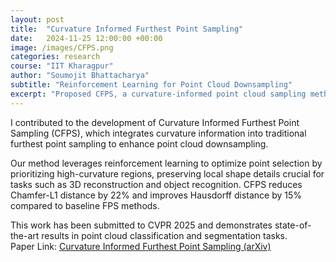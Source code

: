 ```yaml
---
layout: post
title:  "Curvature Informed Furthest Point Sampling"
date:   2024-11-25 12:00:00 +00:00
image: /images/CFPS.png
categories: research
course: "IIT Kharagpur"
author: "Soumojit Bhattacharya"
subtitle: "Reinforcement Learning for Point Cloud Downsampling"
excerpt: "Proposed CFPS, a curvature-informed point cloud sampling method using reinforcement learning to optimize point selection. Paper under review <a href='https://arxiv.org/html/2411.16995v1' target='_blank'>arXiv</a> "
---
```

I contributed to the development of Curvature Informed Furthest Point Sampling (CFPS), which integrates curvature information into traditional furthest point sampling to enhance point cloud downsampling.  

Our method leverages reinforcement learning to optimize point selection by prioritizing high-curvature regions, preserving local shape details crucial for tasks such as 3D reconstruction and object recognition. CFPS reduces Chamfer-L1 distance by 22% and improves Hausdorff distance by 15% compared to baseline FPS methods.  

This work has been submitted to CVPR 2025 and demonstrates state-of-the-art results in point cloud classification and segmentation tasks.  
Paper Link: [Curvature Informed Furthest Point Sampling (arXiv)](https://arxiv.org/html/2411.16995v1)  

